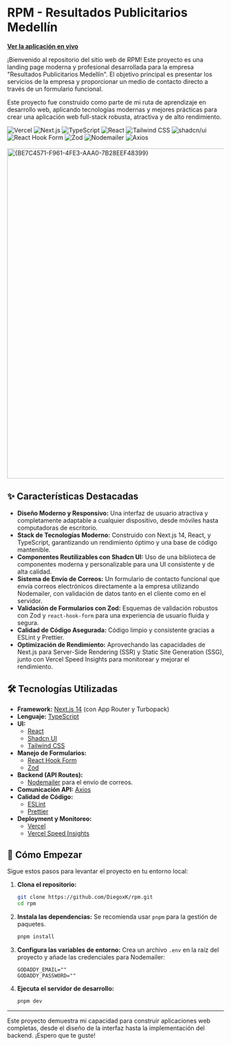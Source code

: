 
# RPM - Resultados Publicitarios Medellín

**[Ver la aplicación en vivo](https://rpmedellin.vercel.app)**

¡Bienvenido al repositorio del sitio web de RPM! Este proyecto es una landing page moderna y profesional desarrollada para la empresa "Resultados Publicitarios Medellín". El objetivo principal es presentar los servicios de la empresa y proporcionar un medio de contacto directo a través de un formulario funcional.

Este proyecto fue construido como parte de mi ruta de aprendizaje en desarrollo web, aplicando tecnologías modernas y mejores prácticas para crear una aplicación web full-stack robusta, atractiva y de alto rendimiento.

<div>
  <img src="https://img.shields.io/badge/Vercel-000000?style=for-the-badge&logo=vercel&logoColor=white" alt="Vercel"/>
  <img src="https://img.shields.io/badge/Next.js-000000?style=for-the-badge&logo=nextdotjs&logoColor=white" alt="Next.js"/>
  <img src="https://img.shields.io/badge/TypeScript-007ACC?style=for-the-badge&logo=typescript&logoColor=white" alt="TypeScript"/>
  <img src="https://img.shields.io/badge/React-20232A?style=for-the-badge&logo=react&logoColor=white" alt="React"/>
  <img src="https://img.shields.io/badge/Tailwind_CSS-38B2AC?style=for-the-badge&logo=tailwind-css&logoColor=white" alt="Tailwind CSS"/>
  <img src="https://img.shields.io/badge/shadcn/ui-000000?style=for-the-badge&logo=shadcnui&logoColor=white" alt="shadcn/ui"/>
  <img src="https://img.shields.io/badge/React_Hook_Form-EC5990?style=for-the-badge&logo=react-hook-form&logoColor=white" alt="React Hook Form"/>
  <img src="https://img.shields.io/badge/Zod-3E67B1?style=for-the-badge&logo=zod&logoColor=white" alt="Zod"/>
  <img src="https://img.shields.io/badge/Nodemailer-2AAB90?style=for-the-badge&logo=nodemailer&logoColor=white" alt="Nodemailer"/>
  <img src="https://img.shields.io/badge/Axios-5A29E4?style=for-the-badge&logo=axios&logoColor=white" alt="Axios"/>
</div>

<br/>

<img width="1360" height="768" alt="{BE7C4571-F961-4FE3-AAA0-7B28EEF48399}" src="https://github.com/user-attachments/assets/22c794b2-495b-48ac-83a3-326af2a51599" />

## ✨ Características Destacadas

- **Diseño Moderno y Responsivo:** Una interfaz de usuario atractiva y completamente adaptable a cualquier dispositivo, desde móviles hasta computadoras de escritorio.
- **Stack de Tecnologías Moderno:** Construido con Next.js 14, React, y TypeScript, garantizando un rendimiento óptimo y una base de código mantenible.
- **Componentes Reutilizables con Shadcn UI:** Uso de una biblioteca de componentes moderna y personalizable para una UI consistente y de alta calidad.
- **Sistema de Envío de Correos:** Un formulario de contacto funcional que envía correos electrónicos directamente a la empresa utilizando Nodemailer, con validación de datos tanto en el cliente como en el servidor.
- **Validación de Formularios con Zod:** Esquemas de validación robustos con Zod y `react-hook-form` para una experiencia de usuario fluida y segura.
- **Calidad de Código Asegurada:** Código limpio y consistente gracias a ESLint y Prettier.
- **Optimización de Rendimiento:** Aprovechando las capacidades de Next.js para Server-Side Rendering (SSR) y Static Site Generation (SSG), junto con Vercel Speed Insights para monitorear y mejorar el rendimiento.

## 🛠️ Tecnologías Utilizadas

- **Framework:** [Next.js 14](https://nextjs.org/) (con App Router y Turbopack)
- **Lenguaje:** [TypeScript](https://www.typescriptlang.org/)
- **UI:**
  - [React](https://react.dev/)
  - [Shadcn UI](https://ui.shadcn.com/)
  - [Tailwind CSS](https://tailwindcss.com/)
- **Manejo de Formularios:**
  - [React Hook Form](https://react-hook-form.com/)
  - [Zod](https://zod.dev/)
- **Backend (API Routes):**
  - [Nodemailer](https://nodemailer.com/) para el envío de correos.
- **Comunicación API:** [Axios](https://axios-http.com/)
- **Calidad de Código:**
  - [ESLint](https://eslint.org/)
  - [Prettier](https://prettier.io/)
- **Deployment y Monitoreo:**
  - [Vercel](https://vercel.com/)
  - [Vercel Speed Insights](https://vercel.com/speed-insights)

## 🚀 Cómo Empezar

Sigue estos pasos para levantar el proyecto en tu entorno local:

1.  **Clona el repositorio:**
    ```bash
    git clone https://github.com/DiegoxK/rpm.git
    cd rpm
    ```

2.  **Instala las dependencias:**
    Se recomienda usar `pnpm` para la gestión de paquetes.
    ```bash
    pnpm install
    ```

3.  **Configura las variables de entorno:**
    Crea un archivo `.env` en la raíz del proyecto y añade las credenciales para Nodemailer:
    ```env
    GODADDY_EMAIL=""
    GODADDY_PASSWORD=""
    ```

4.  **Ejecuta el servidor de desarrollo:**
    ```bash
    pnpm dev
    ```

---

Este proyecto demuestra mi capacidad para construir aplicaciones web completas, desde el diseño de la interfaz hasta la implementación del backend. ¡Espero que te guste!
